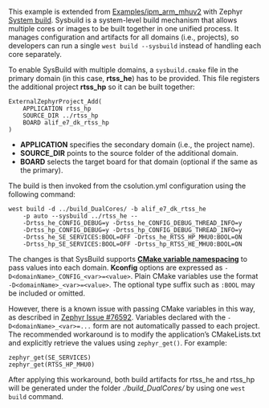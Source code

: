 This example is extended from [Examples/ipm_arm_mhuv2](https://github.com/Open-CMSIS-Pack/Zephyr-Alif/tree/main/Examples/ipm_arm_mhuv2) with Zephyr [System build](https://docs.zephyrproject.org/latest/build/sysbuild/index.html#sysbuild-system-build). Sysbuild is a system-level build mechanism that allows multiple cores or images to be built together in one unified process. It manages configuration and artifacts for all domains (i.e., projects), so developers can run a single `west build --sysbuild` instead of handling each core separately.

To enable SysBuild with multiple domains, a `sysbuild.cmake` file in the primary domain (in this case, **rtss_he**) has to be provided. This file registers the additional project **rtss_hp** so it can be built together:
```
ExternalZephyrProject_Add(
    APPLICATION rtss_hp
    SOURCE_DIR ../rtss_hp
    BOARD alif_e7_dk_rtss_hp
)
```
- **APPLICATION** specifies the secondary domain (i.e., the project name).
- **SOURCE_DIR** points to the source folder of the additional domain.
- **BOARD** selects the target board for that domain (optional if the same as the primary).

The build is then invoked from the csolution.yml configuration using the following command:
```
west build -d ../build_DualCores/ -b alif_e7_dk_rtss_he
    -p auto --sysbuild ../rtss_he --
    -Drtss_he_CONFIG_DEBUG=y -Drtss_he_CONFIG_DEBUG_THREAD_INFO=y
    -Drtss_hp_CONFIG_DEBUG=y -Drtss_hp_CONFIG_DEBUG_THREAD_INFO=y
    -Drtss_he_SE_SERVICES:BOOL=OFF -Drtss_he_RTSS_HP_MHU0:BOOL=ON
    -Drtss_hp_SE_SERVICES:BOOL=OFF -Drtss_hp_RTSS_HE_MHU0:BOOL=ON
```

The changes is that SysBuild supports [**CMake variable namespacing**](https://docs.zephyrproject.org/latest/build/sysbuild/index.html#cmake-variable-namespacing) to pass values into each domain. **Kconfig** options are expressed as `-D<domainName>_CONFIG_<var>=<value>`. Plain CMake variables use the format `-D<domainName>_<var>=<value>`. The optional type suffix such as `:BOOL` may be included or omitted.

However, there is a known issue with passing CMake variables in this way, as described in [Zephyr Issue #76592](https://github.com/zephyrproject-rtos/zephyr/issues/76592). Variables declared with the `-D<domainName>_<var>=...` form are not automatically passed to each project. The recommended workaround is to modify the application’s CMakeLists.txt and explicitly retrieve the values using `zephyr_get()`. For example:
```
zephyr_get(SE_SERVICES)
zephyr_get(RTSS_HP_MHU0)
```
After applying this workaround, both build artifacts for rtss_he and rtss_hp will be generated under the folder *./build_DualCores/* by using one `west build` command.
